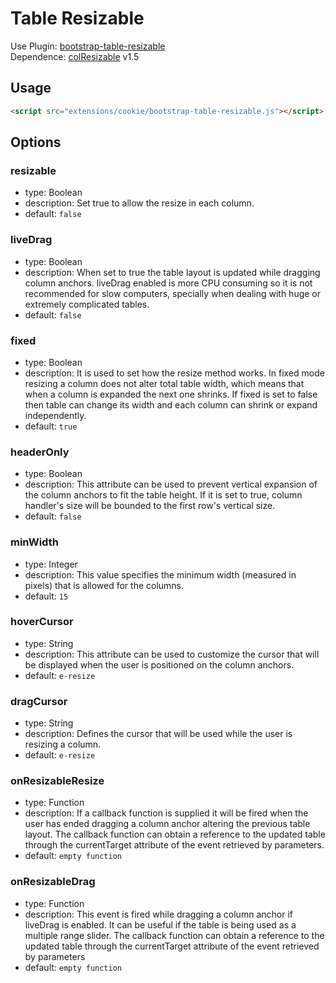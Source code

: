 # Table Resizable

Use
Plugin: [bootstrap-table-resizable](https://github.com/wenzhixin/bootstrap-table/tree/master/src/extensions/resizable) </br>
Dependence: [colResizable](https://github.com/alvaro-prieto/colResizable) v1.5

## Usage

```html
<script src="extensions/cookie/bootstrap-table-resizable.js"></script>
```

## Options

### resizable

* type: Boolean
* description: Set true to allow the resize in each column.
* default: `false`

### liveDrag

* type: Boolean
* description: When set to true the table layout is updated while dragging column anchors. liveDrag enabled is more CPU
  consuming so it is not recommended for slow computers, specially when dealing with huge or extremely complicated
  tables.
* default: `false`

### fixed

* type: Boolean
* description: It is used to set how the resize method works. In fixed mode resizing a column does not alter total table
  width, which means that when a column is expanded the next one shrinks. If fixed is set to false then table can change
  its width and each column can shrink or expand independently.
* default: `true`

### headerOnly

* type: Boolean
* description: This attribute can be used to prevent vertical expansion of the column anchors to fit the table height.
  If it is set to true, column handler's size will be bounded to the first row's vertical size.
* default: `false`

### minWidth

* type: Integer
* description: This value specifies the minimum width (measured in pixels) that is allowed for the columns.
* default: `15`

### hoverCursor

* type: String
* description: This attribute can be used to customize the cursor that will be displayed when the user is positioned on
  the column anchors.
* default: `e-resize`

### dragCursor

* type: String
* description: Defines the cursor that will be used while the user is resizing a column.
* default: `e-resize`

### onResizableResize

* type: Function
* description: If a callback function is supplied it will be fired when the user has ended dragging a column anchor
  altering the previous table layout. The callback function can obtain a reference to the updated table through the
  currentTarget attribute of the event retrieved by parameters.
* default: `empty function`

### onResizableDrag

* type: Function
* description: This event is fired while dragging a column anchor if liveDrag is enabled. It can be useful if the table
  is being used as a multiple range slider. The callback function can obtain a reference to the updated table through
  the currentTarget attribute of the event retrieved by parameters
* default: `empty function`